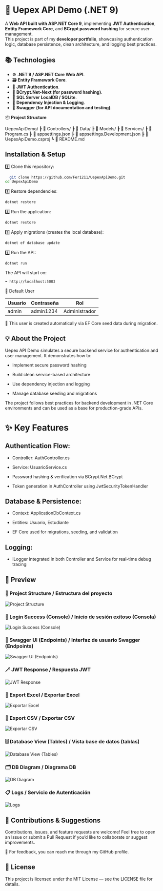 
# 🔐 Uepex API Demo (.NET 9)

A **Web API built with ASP.NET Core 9**, implementing **JWT Authentication**, **Entity Framework Core**, and **BCrypt password hashing** for secure user management.  
This project is part of my **developer portfolio**, showcasing authentication logic, database persistence, clean architecture, and logging best practices. 

## 📚 Technologies

- ⚙️ **.NET 9 / ASP.NET Core Web API**.
- 🗃️ **Entity Framework Core**.  
- 🔐 **JWT Authentication**. 
- 🔑 **BCrypt.Net-Next (for password hashing)**.  
- 🧾 **SQL Server LocalDB / SQLite**.  
- 🧠 **Dependency Injection & Logging**.  
- 🧰 **Swagger (for API documentation and testing)**.

📦 **Project Structure**

UepexApiDemo/
┣ 📁 Controllers/
┣ 📁 Data/
┣ 📁 Models/
┣ 📁 Services/
┣ 📜 Program.cs
┣ 📜 appsettings.json
┣ 📜 appsettings.Development.json
┣ 📜 UepexApiDemo.csproj
┗ 📜 README.md


## Installation & Setup

1️⃣ Clone this repository:

```bash
  git clone https://github.com/Fer1211/UepexApiDemo.git
cd UepexApiDemo
```

2️⃣ Restore dependencies:
```bash
dotnet restore
```

3️⃣ Run the application:
```bash
dotnet restore
```

3️⃣ Apply migrations (creates the local database):
```bash
dotnet ef database update
```

4️⃣ Run the API:
```bash
dotnet run
```

The API will start on:
```bash
➡️ http://localhost:5003
```

👤 Default User

| Usuario | Contraseña | Rol           |
| ------- | ---------- | ------------- |
| admin   | admin1234  | Administrador |


🧩 This user is created automatically via EF Core seed data during migration.

## 💡 About the Project

Uepex API Demo simulates a secure backend service for authentication and user management.
It demonstrates how to:

- Implement secure password hashing
  
- Build clean service-based architecture
  
- Use dependency injection and logging
  
- Manage database seeding and migrations

The project follows best practices for backend development in .NET Core environments and can be used as a base for production-grade APIs.



# ✨ Key Features

## Authentication Flow:

- Controller: AuthController.cs

- Service: UsuarioService.cs

- Password hashing & verification via BCrypt.Net.BCrypt

- Token generation in AuthController using JwtSecurityTokenHandler

## Database & Persistence:

- Context: ApplicationDbContext.cs

- Entities: Usuario, Estudiante

- EF Core used for migrations, seeding, and validation

## Logging:

- ILogger integrated in both Controller and Service for real-time debug tracing


## 📸 Preview

### 🧠 Project Structure / Estructura del proyecto
![Project Structure](Docs/project_structure.png)

### 🔐 Login Success (Console) / Inicio de sesión exitoso (Consola)
![Login Success (Console)](Docs/login_success_console.png)

### 🧾 Swagger UI (Endpoints) / Interfaz de usuario Swagger (Endpoints)
![Swagger UI (Endpoints)](Docs/swagger_ui.png)

### 🪄 JWT Response / Respuesta JWT
![JWT Response](Docs/jwt_response.png)

### 📗 Export Excel / Exportar Excel
![Exportar Excel](Docs/ExcelExport.png)

### 📄 Export CSV / Exportar CSV
![Exportar CSV](Docs/CSVExport.png)

### 🗄️ Database View (Tables) / Vista base de datos (tablas)
![Database View (Tables)](Docs/database_tables.png)

### 🗂️ DB Diagram / Diagrama DB
![DB Diagram](Docs/database_tables.png)

### 📋 Logs / Servicio de Autenticación
![Logs](Docs/log_detail.png)

## 🤝 Contributions & Suggestions
Contributions, issues, and feature requests are welcome!
Feel free to open an Issue or submit a Pull Request if you’d like to collaborate or suggest improvements.

📩 For feedback, you can reach me through my GitHub profile.

## 📝 License

This project is licensed under the MIT License — see the LICENSE
 file for details.

